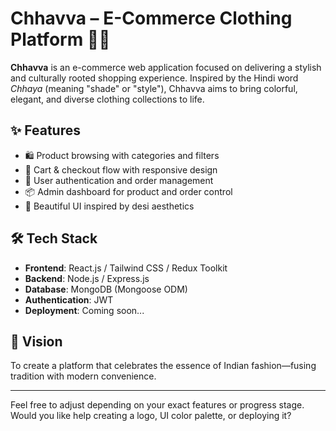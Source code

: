 # Chhavva – E-Commerce Clothing Platform 👗🌸

**Chhavva** is an e-commerce web application focused on delivering a stylish and culturally rooted shopping experience. Inspired by the Hindi word *Chhaya* (meaning "shade" or "style"), Chhavva aims to bring colorful, elegant, and diverse clothing collections to life.

## ✨ Features

- 🛍️ Product browsing with categories and filters
- 🧾 Cart & checkout flow with responsive design
- 🔐 User authentication and order management
- 📦 Admin dashboard for product and order control
- 🎨 Beautiful UI inspired by desi aesthetics

## 🛠️ Tech Stack

- **Frontend**: React.js / Tailwind CSS / Redux Toolkit
- **Backend**: Node.js / Express.js
- **Database**: MongoDB (Mongoose ODM)
- **Authentication**: JWT
- **Deployment**: Coming soon...

## 📌 Vision

To create a platform that celebrates the essence of Indian fashion—fusing tradition with modern convenience.

---

Feel free to adjust depending on your exact features or progress stage. Would you like help creating a logo, UI color palette, or deploying it?
